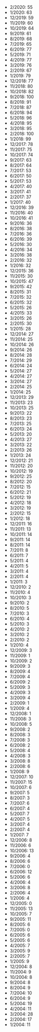 *  2/2020: 55
*  1/2020: 63
*  12/2019: 59
*  11/2019: 60
*  10/2019: 64
*  9/2019: 61
*  8/2019: 68
*  7/2019: 65
*  6/2019: 77
*  5/2019: 71
*  4/2019: 77
*  3/2019: 76
*  2/2019: 67
*  1/2019: 79
*  12/2018: 77
*  11/2018: 80
*  10/2018: 82
*  9/2018: 100
*  8/2018: 91
*  7/2018: 87
*  6/2018: 94
*  5/2018: 96
*  4/2018: 95
*  3/2018: 95
*  2/2018: 100
*  1/2018: 99
*  12/2017: 78
*  11/2017: 75
*  10/2017: 74
*  9/2017: 63
*  8/2017: 64
*  7/2017: 53
*  6/2017: 50
*  5/2017: 53
*  4/2017: 40
*  3/2017: 41
*  2/2017: 37
*  1/2017: 40
*  12/2016: 39
*  11/2016: 40
*  10/2016: 41
*  9/2016: 36
*  8/2016: 38
*  7/2016: 36
*  6/2016: 39
*  5/2016: 30
*  4/2016: 34
*  3/2016: 38
*  2/2016: 32
*  1/2016: 32
*  12/2015: 36
*  11/2015: 30
*  10/2015: 47
*  9/2015: 42
*  8/2015: 31
*  7/2015: 32
*  6/2015: 32
*  5/2015: 26
*  4/2015: 33
*  3/2015: 26
*  2/2015: 30
*  1/2015: 28
*  12/2014: 27
*  11/2014: 25
*  10/2014: 26
*  9/2014: 26
*  8/2014: 28
*  7/2014: 29
*  6/2014: 24
*  5/2014: 27
*  4/2014: 27
*  3/2014: 27
*  2/2014: 25
*  1/2014: 25
*  12/2013: 29
*  11/2013: 23
*  10/2013: 25
*  9/2013: 22
*  8/2013: 23
*  7/2013: 25
*  6/2013: 24
*  5/2013: 20
*  4/2013: 27
*  3/2013: 22
*  2/2013: 26
*  1/2013: 24
*  12/2012: 21
*  11/2012: 20
*  10/2012: 19
*  9/2012: 25
*  8/2012: 20
*  7/2012: 15
*  6/2012: 21
*  5/2012: 19
*  4/2012: 18
*  3/2012: 19
*  2/2012: 15
*  1/2012: 18
*  12/2011: 16
*  11/2011: 13
*  10/2011: 14
*  9/2011: 14
*  8/2011: 14
*  7/2011: 8
*  6/2011: 7
*  5/2011: 4
*  4/2011: 5
*  3/2011: 4
*  2/2011: 4
*  1/2011: 3
*  12/2010: 2
*  11/2010: 4
*  10/2010: 3
*  9/2010: 2
*  8/2010: 5
*  7/2010: 3
*  6/2010: 4
*  5/2010: 3
*  4/2010: 2
*  3/2010: 2
*  2/2010: 2
*  1/2010: 4
*  12/2009: 3
*  11/2009: 1
*  10/2009: 2
*  9/2009: 3
*  8/2009: 4
*  7/2009: 4
*  6/2009: 2
*  5/2009: 3
*  4/2009: 3
*  3/2009: 4
*  2/2009: 1
*  1/2009: 4
*  12/2008: 1
*  11/2008: 3
*  10/2008: 5
*  9/2008: 2
*  8/2008: 3
*  7/2008: 3
*  6/2008: 2
*  5/2008: 4
*  4/2008: 3
*  3/2008: 8
*  2/2008: 6
*  1/2008: 9
*  12/2007: 10
*  11/2007: 15
*  10/2007: 6
*  9/2007: 5
*  8/2007: 3
*  7/2007: 6
*  6/2007: 4
*  5/2007: 7
*  4/2007: 5
*  3/2007: 4
*  2/2007: 4
*  1/2007: 7
*  12/2006: 8
*  11/2006: 6
*  10/2006: 13
*  9/2006: 4
*  8/2006: 6
*  7/2006: 0
*  6/2006: 12
*  5/2006: 6
*  4/2006: 4
*  3/2006: 8
*  2/2006: 4
*  1/2006: 4
*  12/2005: 0
*  11/2005: 13
*  10/2005: 7
*  9/2005: 11
*  8/2005: 6
*  7/2005: 0
*  6/2005: 6
*  5/2005: 6
*  4/2005: 7
*  3/2005: 9
*  2/2005: 7
*  1/2005: 9
*  12/2004: 8
*  11/2004: 9
*  10/2004: 8
*  9/2004: 8
*  8/2004: 9
*  7/2004: 10
*  6/2004: 9
*  5/2004: 19
*  4/2004: 11
*  3/2004: 28
*  2/2004: 17
*  1/2004: 11